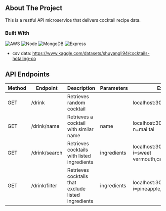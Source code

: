 <!-- ABOUT THE PROJECT -->
## About The Project

This is a restful API microservice that delivers cocktail recipe data.

### Built With

![AWS](https://img.shields.io/badge/AWS-%23FF9900.svg?style=for-the-badge&logo=amazon-aws&logoColor=white)
![Node](https://img.shields.io/badge/node.js-6DA55F?style=for-the-badge&logo=node.js&logoColor=white)
![MongoDB](https://img.shields.io/badge/MongoDB-%234ea94b.svg?style=for-the-badge&logo=mongodb&logoColor=white)
![Express](https://img.shields.io/badge/express.js-%23404d59.svg?style=for-the-badge&logo=express&logoColor=%2361DAFB)
- csv data: https://www.kaggle.com/datasets/shuyangli94/cocktails-hotaling-co

## API Endpoints
| Method        | Endpoint      | Description   | Parameters    | Example |
| ------------- | ------------- | ------------- | ------------- | ------- |
| GET           | /drink | Retrieves random cocktail | | localhost:3000/drink |
| GET           | /drink/name | Retrieves a cocktail with similar name | name | localhost:3000/drink/name?n=mai tai
| GET          | /drink/search | Retrieves cocktails with listed ingredients| ingredients | localhost:3000/drink/search?i=sweet vermouth,campari,gin|
| GET          | /drink/filter | Retrieves cocktails that exclude listed ingredients| ingredients | localhost:3000/drink/filter?i=pineapple,tequila,whiskey|
